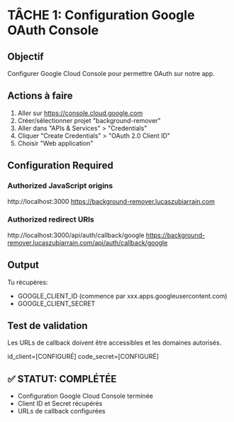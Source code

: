 # TÂCHE 1: Configuration Google OAuth Console

## Objectif

Configurer Google Cloud Console pour permettre OAuth sur notre app.

## Actions à faire

1. Aller sur https://console.cloud.google.com
2. Créer/sélectionner projet "background-remover"
3. Aller dans "APIs & Services" > "Credentials"
4. Cliquer "Create Credentials" > "OAuth 2.0 Client ID"
5. Choisir "Web application"

## Configuration Required

### Authorized JavaScript origins

http://localhost:3000
https://background-remover.lucaszubiarrain.com

### Authorized redirect URIs

http://localhost:3000/api/auth/callback/google
https://background-remover.lucaszubiarrain.com/api/auth/callback/google

## Output

Tu récupères:

- GOOGLE_CLIENT_ID (commence par xxx.apps.googleusercontent.com)
- GOOGLE_CLIENT_SECRET

## Test de validation

Les URLs de callback doivent être accessibles et les domaines autorisés.

id_client=[CONFIGURÉ]
code_secret=[CONFIGURÉ]

## ✅ STATUT: COMPLÉTÉE
- Configuration Google Cloud Console terminée
- Client ID et Secret récupérés
- URLs de callback configurées

